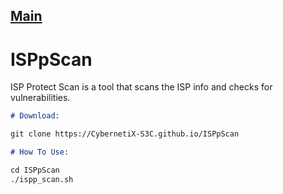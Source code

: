 ## [Main](https://CybernetiX-S3C.github.io)

# ISPpScan

ISP Protect Scan is a tool that scans the ISP info and checks for vulnerabilities.

```markdown
# Download:

git clone https://CybernetiX-S3C.github.io/ISPpScan

# How To Use:

cd ISPpScan
./ispp_scan.sh

```
